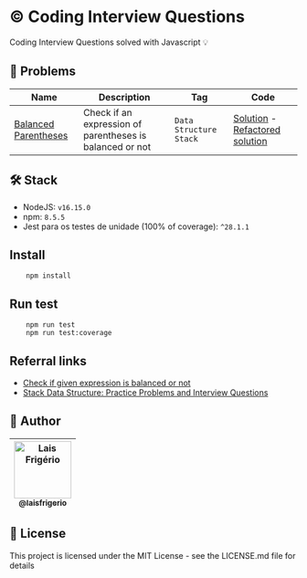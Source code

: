 # ©️ Coding Interview Questions

Coding Interview Questions solved with Javascript 💡

## 📝 Problems

| Name | Description | Tag | Code |
|---|---|---|---|
| [Balanced Parentheses](./balanced-parentheses/README.md) | Check if an expression of parentheses is balanced or not | `Data Structure` `Stack` | [Solution](./balanced-parentheses/bad-solution.js) - [Refactored solution](./balanced-parentheses/good-solution.js) |

## 🛠️ Stack

- NodeJS: `v16.15.0`
- npm: `8.5.5`
- Jest para os testes de unidade (100% of coverage): `^28.1.1`

## Install

```
    npm install
```

## Run test

```
    npm run test
    npm run test:coverage
```

## Referral links

- [Check if given expression is balanced or not](https://www.techiedelight.com/check-given-expression-balanced-expression-not/)
- [Stack Data Structure: Practice Problems and Interview Questions](https://medium.com/techie-delight/stack-data-structure-practice-problems-and-interview-questions-9f08a35a7f19)

## 👩 Author

| [<img src="https://avatars.githubusercontent.com/u/20709086?v=4" width="100px;" alt="Lais Frigério"/><br /><sub><b>@laisfrigerio</b></sub>](https://github.com/laisfrigerio)<br /> |
| :---: |

## 📄 License

This project is licensed under the MIT License - see the LICENSE.md file for details

